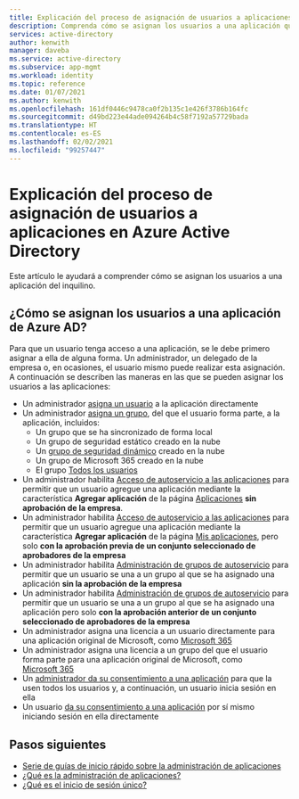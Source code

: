 ```yaml
---
title: Explicación del proceso de asignación de usuarios a aplicaciones en Azure Active Directory
description: Comprenda cómo se asignan los usuarios a una aplicación que usa Azure Active Directory para la administración de identidades.
services: active-directory
author: kenwith
manager: daveba
ms.service: active-directory
ms.subservice: app-mgmt
ms.workload: identity
ms.topic: reference
ms.date: 01/07/2021
ms.author: kenwith
ms.openlocfilehash: 161df0446c9478ca0f2b135c1e426f3786b164fc
ms.sourcegitcommit: d49bd223e44ade094264b4c58f7192a57729bada
ms.translationtype: HT
ms.contentlocale: es-ES
ms.lasthandoff: 02/02/2021
ms.locfileid: "99257447"
---
```

# <a name="understand-how-users-are-assigned-to-apps-in-azure-active-directory"></a>Explicación del proceso de asignación de usuarios a aplicaciones en Azure Active Directory
Este artículo le ayudará a comprender cómo se asignan los usuarios a una aplicación del inquilino.

## <a name="how-do-users-get-assigned-to-an-application-in-azure-ad"></a>¿Cómo se asignan los usuarios a una aplicación de Azure AD?
Para que un usuario tenga acceso a una aplicación, se le debe primero asignar a ella de alguna forma. Un administrador, un delegado de la empresa o, en ocasiones, el usuario mismo puede realizar esta asignación. A continuación se describen las maneras en las que se pueden asignar los usuarios a las aplicaciones:

*  Un administrador [asigna un usuario](./assign-user-or-group-access-portal.md) a la aplicación directamente
*  Un administrador [asigna un grupo](./assign-user-or-group-access-portal.md), del que el usuario forma parte, a la aplicación, incluidos:
    * Un grupo que se ha sincronizado de forma local
    * Un grupo de seguridad estático creado en la nube
    * Un [grupo de seguridad dinámico](../enterprise-users/groups-dynamic-membership.md) creado en la nube
    * Un grupo de Microsoft 365 creado en la nube
    * El grupo [Todos los usuarios](../fundamentals/active-directory-groups-create-azure-portal.md)
*  Un administrador habilita [Acceso de autoservicio a las aplicaciones](./manage-self-service-access.md) para permitir que un usuario agregue una aplicación mediante la característica **Agregar aplicación** de la página [Aplicaciones](../user-help/my-apps-portal-end-user-access.md) **sin aprobación de la empresa**.
*  Un administrador habilita [Acceso de autoservicio a las aplicaciones](./manage-self-service-access.md) para permitir que un usuario agregue una aplicación mediante la característica **Agregar aplicación** de la página [Mis aplicaciones](../user-help/my-apps-portal-end-user-access.md), pero solo **con la aprobación previa de un conjunto seleccionado de aprobadores de la empresa**
*  Un administrador habilita [Administración de grupos de autoservicio](../enterprise-users/groups-self-service-management.md) para permitir que un usuario se una a un grupo al que se ha asignado una aplicación **sin la aprobación de la empresa**
*  Un administrador habilita [Administración de grupos de autoservicio](../enterprise-users/groups-self-service-management.md) para permitir que un usuario se una a un grupo al que se ha asignado una aplicación pero solo **con la aprobación anterior de un conjunto seleccionado de aprobadores de la empresa**
*  Un administrador asigna una licencia a un usuario directamente para una aplicación original de Microsoft, como [Microsoft 365](https://products.office.com/)
*  Un administrador asigna una licencia a un grupo del que el usuario forma parte para una aplicación original de Microsoft, como [Microsoft 365](https://products.office.com/)
*  Un [administrador da su consentimiento a una aplicación](../develop/howto-convert-app-to-be-multi-tenant.md) para que la usen todos los usuarios y, a continuación, un usuario inicia sesión en ella
* Un usuario [da su consentimiento a una aplicación](../develop/howto-convert-app-to-be-multi-tenant.md) por sí mismo iniciando sesión en ella directamente

## <a name="next-steps"></a>Pasos siguientes
* [Serie de guías de inicio rápido sobre la administración de aplicaciones](view-applications-portal.md)
* [¿Qué es la administración de aplicaciones?](what-is-application-management.md)
* [¿Qué es el inicio de sesión único?](what-is-single-sign-on.md)